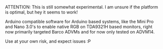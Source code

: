 ATTENTION: This is still somewhat experimental. I am unsure if the platform is optimal, but hey it seems to work!

Arduino compatible software for Arduino based systems, like the Mini Pro and Nano 3.0's to enable native RGB on TDA9321H based
monitors, right now primarily targeted Barco ADVMs and for now only tested on ADVM14.

Use at your own risk, and expect issues :P
